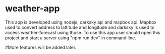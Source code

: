 # weather-app
This app is developed using nodejs, darksky api and mapbox api. Mapbox used to convert address to lattitude and longitude and darksky is used
to access weather-forecast using those. 
To use this app user should open this project and start a server using "npm run dev" in command line.

#More features will be added later.
